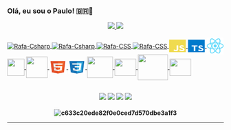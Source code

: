 


### Olá, eu sou o Paulo! 🇧🇷👋



<div align="center">
  <a href="https://github.com/Pauloh8755">
  <img height="180em" src="https://github-readme-stats.vercel.app/api?username=Pauloh8755&show_icons=true&theme=tokyonight&include_all_commits=true&count_private=true"/>
  <img height="180em" src="https://github-readme-stats.vercel.app/api/top-langs/?username=Pauloh8755&layout=compact&langs_count=7&theme=tokyonight"/>
</div>
  
  
  
  
  <div style="display: inline_block"><br>
  <img  align="center" alt="Rafa-Csharp" height="100" width="110" src="https://icongr.am/devicon/nodejs-plain-wordmark.svg?size=128&color=26d94a" />
   <img align="center" alt="Rafa-Csharp" height="50" width="40"src="https://icongr.am/devicon/express-original.svg?size=128&color=ffffff">
  <img align="center" alt="Rafa-CSS" height="40" width="50" src="https://cdn.jsdelivr.net/gh/devicons/devicon/icons/sequelize/sequelize-original.svg" />
  <img align="center" alt="Rafa-CSS" height="40" width="50" src="https://cdn.icon-icons.com/icons2/2107/PNG/512/file_type_light_prisma_icon_130444.png" />
    
  <img align="center" alt="Rafa-Js" height="30" width="40" src="https://raw.githubusercontent.com/devicons/devicon/master/icons/javascript/javascript-plain.svg">
  <img align="center" alt="Rafa-Ts" height="30" width="40" src="https://raw.githubusercontent.com/devicons/devicon/master/icons/typescript/typescript-plain.svg">
   
  <img align="center"  height="40" width="40" src="https://raw.githubusercontent.com/devicons/devicon/master/icons/react/react-original.svg">
  <img align="center"  height="40" width="40" src="https://cdn.jsdelivr.net/gh/devicons/devicon/icons/nextjs/nextjs-line.svg" />
  <img align="center"  height="50" width="50" src="https://mui.com/static/logo.png" />
    
  <img align="center"  height="30" width="40" src="https://raw.githubusercontent.com/devicons/devicon/master/icons/html5/html5-original.svg">
  <img align="center"  height="30" width="40" src="https://raw.githubusercontent.com/devicons/devicon/master/icons/css3/css3-original.svg">
  <img align="center" height="50" width="60" src="https://cdn.jsdelivr.net/gh/devicons/devicon/icons/php/php-plain.svg">
  
  <img align="center" height="40" width="50" src="https://icongr.am/devicon/java-original.svg?size=128&color=currentColor" />
  <img align="center" height="60" width="70" src="https://icongr.am/devicon/mysql-original-wordmark.svg?size=128&color=currentColor" />
  <img align="center" height="40" width="50" src="https://icongr.am/devicon/gitlab-original.svg?size=128&color=currentColor" />
</div>
  
  ##
  
  <div align="center"> 
    <a href="" target="_blank"><img src="https://img.shields.io/badge/-LinkedIn-%230077B5?style=for-the-badge&logo=linkedin&logoColor=white" target="_blank"></a> 
    <a href = "mailto:pauloh8755@gmail.com"><img src="https://img.shields.io/badge/-Gmail-%23333?style=for-the-badge&logo=gmail&logoColor=white" target="_blank"></a>
    <a href="" target="_blank"><img src="https://img.shields.io/badge/-Instagram-%23E4405F?style=for-the-badge&logo=instagram&logoColor=white" target="_blank"></a>
    <a href="" target="_blank"><img src="https://img.shields.io/badge/Discord-7289DA?style=for-the-badge&logo=discord&logoColor=white" target="_blank"></a> 
</div>
  
 
 <h4 align="center">
 
![c633c20ede82f0e0ced7d570dbe3a1f3](https://giffiles.alphacoders.com/104/10474.gif)

<hr>
